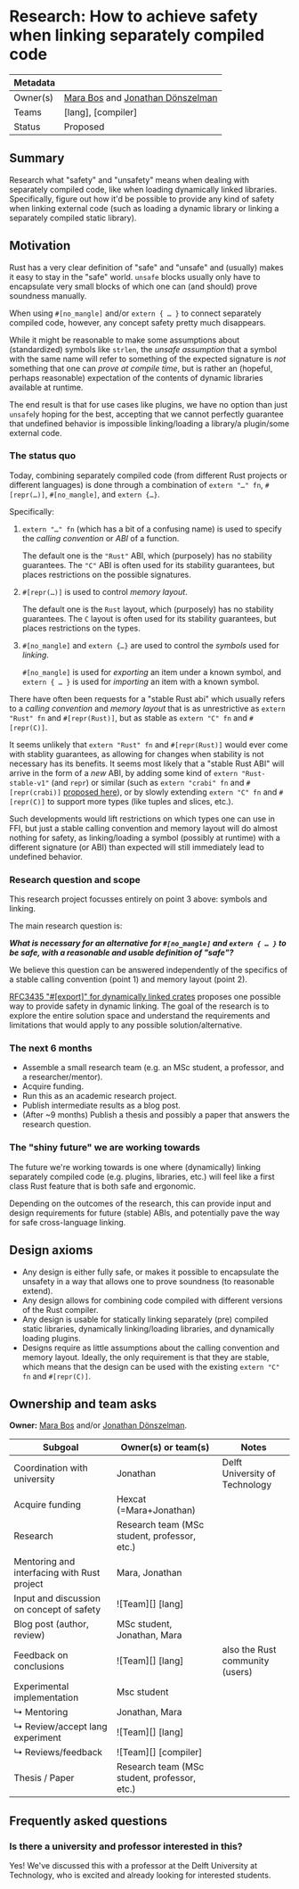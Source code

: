 # Research: How to achieve safety when linking separately compiled code

| Metadata |                                                              |
| -------- | ------------------------------------------------------------ |
| Owner(s) | [Mara Bos](https://github.com/m-ou-se) and [Jonathan Dönszelman](https://github.com/jdonszelmann) |
| Teams    | [lang], [compiler]                                           |
| Status   | Proposed                                                     |

## Summary

Research what "safety" and "unsafety" means when dealing with separately compiled code, like when loading dynamically linked libraries.
Specifically, figure out how it'd be possible to provide any kind of safety when linking external code (such as loading a dynamic library or linking a separately compiled static library).

## Motivation

Rust has a very clear definition of "safe" and "unsafe" and (usually) makes it easy to stay in the "safe" world.
`unsafe` blocks usually only have to encapsulate very small blocks of which one can (and should) prove soundness manually.

When using `#[no_mangle]` and/or `extern { … }` to connect separately compiled code, however, any concept safety pretty much disappears.

While it might be reasonable to make some assumptions about (standardized) symbols like `strlen`,
the _unsafe assumption_ that a symbol with the same name will refer to something of the expected signature
is _not_ something that one can _prove at compile time_, but is rather an (hopeful, perhaps reasonable) expectation of
the contents of dynamic libraries available at runtime.

The end result is that for use cases like plugins, we have no option than just `unsafe`ly hoping for the best,
accepting that we cannot perfectly guarantee that undefined behavior is impossible linking/loading a library/a plugin/some external code.

### The status quo

Today, combining separately compiled code (from different Rust projects or different languages)
is done through a combination of `extern "…" fn`, `#[repr(…)]`, `#[no_mangle]`, and `extern {…}`.

Specifically:

1. `extern "…" fn` (which has a bit of a confusing name) is used to specify the _calling convention_ or _ABI_ of a function.

   The default one is the `"Rust"` ABI, which (purposely) has no stability guarantees.
   The `"C"` ABI is often used for its stability guarantees, but places restrictions on the possible signatures.

2. `#[repr(…)]` is used to control _memory layout_.

   The default one is the `Rust` layout, which (purposely) has no stability guarantees.
   The `C` layout is often used for its stability guarantees, but places restrictions on the types.

3. `#[no_mangle]` and `extern {…}` are used to control the _symbols_ used for _linking_.

   `#[no_mangle]` is used for _exporting_ an item under a known symbol,
   and `extern { … }` is used for _importing_ an item with a known symbol.

There have often been requests for a "stable Rust abi" which usually refers to a _calling convention_ and _memory layout_ that is
as unrestrictive as `extern "Rust" fn` and `#[repr(Rust)]`, but as stable as `extern "C" fn` and `#[repr(C)]`.

It seems unlikely that `extern "Rust" fn` and `#[repr(Rust)]` would ever come with stablity guarantees, as allowing for changes when stability is not necessary has its benefits.
It seems most likely that a "stable Rust ABI" will arrive in the form of a _new_ ABI,
by adding some kind of `extern "Rust-stable-v1"` (and `repr`) or similar
(such as `extern "crabi" fn` and `#[repr(crabi)]` [proposed here](https://github.com/rust-lang/rust/pull/105586)),
or by slowly extending `extern "C" fn` and `#[repr(C)]` to support more types (like tuples and slices, etc.).

Such developments would lift restrictions on which types one can use in FFI, but just a stable calling convention and memory layout will do almost nothing for safety,
as linking/loading a symbol (possibly at runtime) with a different signature (or ABI) than expected will still immediately lead to undefined behavior.

### Research question and scope

This research project focusses entirely on point 3 above: symbols and linking.

The main research question is:

_**What is necessary for an alternative for `#[no_mangle]` and `extern { … }` to be safe, with a reasonable and usable definition of "safe"?**_

We believe this question can be answered independently of the specifics of a stable calling convention (point 1) and memory layout (point 2).

[RFC3435 "#[export]" for dynamically linked crates](https://github.com/rust-lang/rfcs/pull/3435) proposes one possible way to provide safety in dynamic linking.
The goal of the research is to explore the entire solution space and understand the requirements and limitations that would apply to any possible solution/alternative.

### The next 6 months

- Assemble a small research team (e.g. an MSc student, a professor, and a researcher/mentor).
- Acquire funding.
- Run this as an academic research project.
- Publish intermediate results as a blog post.
- (After ~9 months) Publish a thesis and possibly a paper that answers the research question.

### The "shiny future" we are working towards

The future we're working towards is one where (dynamically) linking separately compiled code (e.g. plugins, libraries, etc.)
will feel like a first class Rust feature that is both safe and ergonomic.

Depending on the outcomes of the research, this can provide input and design requirements for future (stable) ABIs, and potentially pave the way for
safe cross-language linking.

## Design axioms

- Any design is either fully safe, or makes it possible to encapsulate the unsafety in a way that allows one to prove soundness (to reasonable extend).
- Any design allows for combining code compiled with different versions of the Rust compiler.
- Any design is usable for statically linking separately (pre) compiled static libraries, dynamically linking/loading libraries, and dynamically loading plugins.
- Designs require as little assumptions about the calling convention and memory layout.
  Ideally, the only requirement is that they are stable, which means that the design can be used with the existing `extern "C" fn` and `#[repr(C)]`.

## Ownership and team asks

**Owner:** [Mara Bos](https://github.com/m-ou-se) and/or [Jonathan Dönszelman](https://github.com/jdonszelmann).

| Subgoal                                        | Owner(s) or team(s)     | Notes |
| ---------------------------------------------- | ----------------------- | ----- |
| Coordination with university                   | Jonathan                | Delft University of Technology |
| Acquire funding                                | Hexcat (=Mara+Jonathan) |       |
| Research                                       | Research team (MSc student, professor, etc.) | |
| Mentoring and interfacing with Rust project    | Mara, Jonathan          |       |
| Input and discussion on concept of safety      | ![Team][] [lang]        |       |
| Blog post (author, review)                     | MSc student, Jonathan, Mara |   |
| Feedback on conclusions                        | ![Team][] [lang]        | also the Rust community (users) |
| Experimental implementation                    | Msc student             |       |
| ↳ Mentoring                                    | Jonathan, Mara          |       |
| ↳ Review/accept lang experiment                | ![Team][] [lang]        |       |
| ↳ Reviews/feedback                             | ![Team][] [compiler]    |       |
| Thesis / Paper                                 | Research team (MSc student, professor, etc.) | |

## Frequently asked questions

### Is there a university and professor interested in this?

Yes! We've discussed this with a professor at the Delft University at Technology, who is excited and already looking for interested students.
